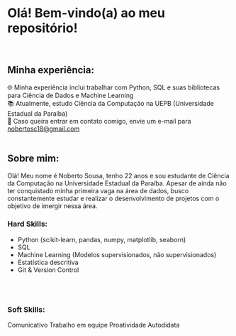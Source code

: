 # Olá! Bem-vindo(a) ao meu repositório!

<br>

## Minha experiência:

🌐 Minha experiência inclui trabalhar com Python, SQL e suas bibliotecas para Ciência de Dados e Machine Learning<br>
📚 Atualmente, estudo Ciência da Computação na UEPB (Universidade Estadual da Paraíba) <br>
📧 Caso queira entrar em contato comigo, envie um e-mail para nobertosc18@gmail.com <br>
<br>


## Sobre mim:

Olá! Meu nome é Noberto Sousa, tenho 22 anos e sou estudante de Ciência da Computação na Universidade Estadual da Paraíba. Apesar de ainda não ter conquistado minha primeira vaga na área de dados, busco constantemente estudar e realizar o desenvolvimento de projetos com o objetivo de imergir nessa área.<br>

### Hard Skills:

- Python (scikit-learn, pandas, numpy, matplotlib, seaborn)
- SQL
- Machine Learning (Modelos supervisionados, não supervisionados)
- Estatística descritiva
- Git & Version Control
<br>

<br>

### Soft Skills:

Comunicativo
Trabalho em equipe
Proatividade
Autodidata
<br>

